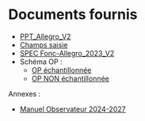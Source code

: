 # Documents fournis

- [PPT_Allegro_V2](projects/obsmer/doc/obsmer-doc-23-001-PPT_Allegro_V2.pdf)
- [Champs saisie](projects/obsmer/doc/obsmer-doc-23-004-champs_saisie.xlsx)
- [SPEC Fonc-Allegro_2023_V2](projects/obsmer/doc/obsmer-doc-23-002-Propositions%20SPEC-Fonc-Allegro_2023_V2_Reflexions%20GT_300323.xlsx)
- Schéma OP : 
  - [OP échantillonnée](projects/obsmer/doc/obsmer-doc-24-001-schema_op_ech-v2.pdf)
  - [OP NON échantillonnée](projects/obsmer/doc/obsmer-doc-24-002-schema_op_non_ech-v2.pdf)

Annexes :
- [Manuel Observateur 2024-2027](projects/obsmer/doc/obsmer-doc-23-003-manuel_observateur.pdf)